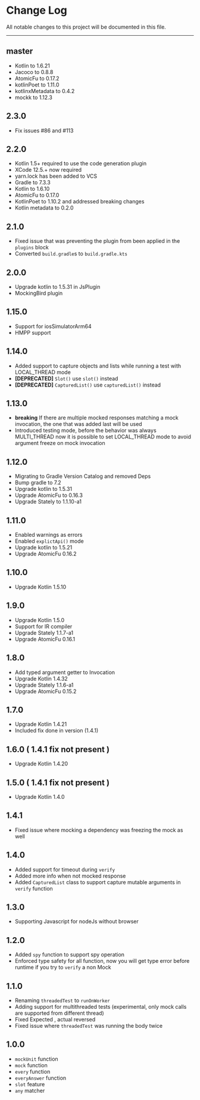# Change Log
All notable changes to this project will be documented in this file.

---

## master
* Kotlin to 1.6.21
* Jacoco to 0.8.8
* AtomicFu to 0.17.2
* kotlinPoet to 1.11.0
* kotlinxMetadata to 0.4.2
* mockk to 1.12.3

## 2.3.0
* Fix issues #86 and #113

## 2.2.0
* Kotlin 1.5+ required to use the code generation plugin
* XCode 12.5.+ now required
* yarn.lock has been added to VCS
* Gradle to 7.3.3
* Kotlin to 1.6.10
* AtomicFu to 0.17.0
* KotlinPoet to 1.10.2 and addressed breaking changes
* Kotlin metadata to 0.2.0

## 2.1.0
* Fixed issue that was preventing the plugin from been applied in the `plugins` block
* Converted `build.gradle`s to `build.gradle.kts`

## 2.0.0
* Upgrade kotlin to 1.5.31 in JsPlugin
* MockingBird plugin

## 1.15.0
* Support for iosSimulatorArm64
* HMPP support

## 1.14.0
* Added support to capture objects and lists while running a test with LOCAL_THREAD mode
* **[DEPRECATED]** `Slot()` use `slot()` instead
* **[DEPRECATED]** `CapturedList()` use `capturedList()` instead

## 1.13.0
* **breaking** If there are multiple mocked responses matching a mock invocation, the one that was added last will be used
* Introduced testing mode, before the behavior was always MULTI_THREAD now it is possible to set LOCAL_THREAD mode to avoid argument freeze on mock invocation

## 1.12.0
* Migrating to Gradle Version Catalog and removed Deps
* Bump gradle to 7.2
* Upgrade kotlin to 1.5.31
* Upgrade AtomicFu to 0.16.3
* Upgrade Stately to 1.1.10-a1

## 1.11.0
* Enabled warnings as errors
* Enabled `explictApi()` mode
* Upgrade kotlin to 1.5.21
* Upgrade AtomicFu 0.16.2

## 1.10.0
* Upgrade Kotlin 1.5.10

## 1.9.0
* Upgrade Kotlin 1.5.0
* Support for IR compiler
* Upgrade Stately 1.1.7-a1
* Upgrade AtomicFu 0.16.1

## 1.8.0
* Add typed argument getter to Invocation
* Upgrade Kotlin 1.4.32
* Upgrade Stately 1.1.6-a1
* Upgrade AtomicFu 0.15.2

## 1.7.0
* Upgrade Kotlin 1.4.21
* Included fix done in version (1.4.1)

## 1.6.0 ( 1.4.1 fix not present )

* Upgrade Kotlin 1.4.20

## 1.5.0 ( 1.4.1 fix not present )

* Upgrade Kotlin 1.4.0

## 1.4.1

* Fixed issue where mocking a dependency was freezing the mock as well

## 1.4.0
* Added support for timeout during `verify`
* Added more info when not mocked response
* Added `CapturedList` class to support capture mutable arguments in `verify` function

## 1.3.0
* Supporting Javascript for nodeJs without browser

## 1.2.0
* Added `spy` function to support spy operation
* Enforced type safety for all function, now you will get type error before runtime if you try to `verify` a non Mock

## 1.1.0
* Renaming `threadedTest` to `runOnWorker`
* Adding support for multithreaded tests (experimental, only mock calls are supported from different thread)
* Fixed Expected , actual reversed
* Fixed issue where `threadedTest` was running the body twice

## 1.0.0
* `mockUnit` function
* `mock` function
* `every` function
* `everyAnswer` function
* `slot` feature
* `any` matcher
